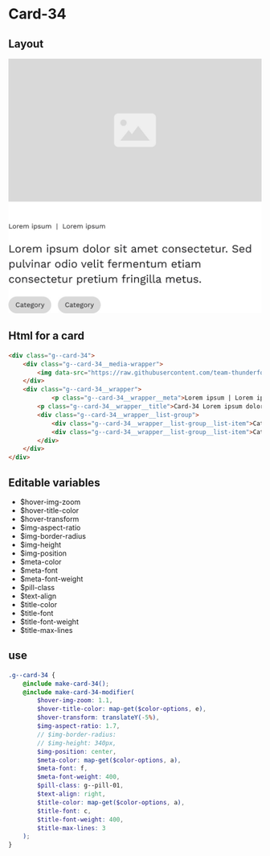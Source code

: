 # Card-34

## Layout

![alt text][card-34]

[card-34]: /src/img/global-components/card/card-34.jpg

## Html for a card

```html
<div class="g--card-34">
    <div class="g--card-34__media-wrapper">
        <img data-src="https://raw.githubusercontent.com/team-thunderfoot/ui/main/src/img/global-components/img-placeholder.jpg" src="/src/img/global-components/placeholder.jpg" alt="alt text" class="g--card-34__media-wrapper__media g--lazy-01" />
    </div>
    <div class="g--card-34__wrapper">
            <p class="g--card-34__wrapper__meta">Lorem ipsum | Lorem ipsum</p>
        <p class="g--card-34__wrapper__title">Card-34 Lorem ipsum dolor sit amet consectetur. Sed pulvinar odio velit fermentum etiam consectetur pretium fringilla metus.</p>
        <div class="g--card-34__wrapper__list-group">
            <div class="g--card-34__wrapper__list-group__list-item">Category</div>
            <div class="g--card-34__wrapper__list-group__list-item">Category</div>
        </div>
    </div>
</div>
```

## Editable variables

- $hover-img-zoom
- $hover-title-color
- $hover-transform
- $img-aspect-ratio
- $img-border-radius
- $img-height
- $img-position
- $meta-color
- $meta-font
- $meta-font-weight
- $pill-class
- $text-align
- $title-color
- $title-font
- $title-font-weight
- $title-max-lines

## use

```scss
.g--card-34 {
    @include make-card-34();
    @include make-card-34-modifier(
        $hover-img-zoom: 1.1,
        $hover-title-color: map-get($color-options, e),
        $hover-transform: translateY(-5%),
        $img-aspect-ratio: 1.7,
        // $img-border-radius: 
        // $img-height: 340px,
        $img-position: center,
        $meta-color: map-get($color-options, a),
        $meta-font: f,
        $meta-font-weight: 400,
        $pill-class: g--pill-01,
        $text-align: right,
        $title-color: map-get($color-options, a),
        $title-font: c,
        $title-font-weight: 400,
        $title-max-lines: 3
    );
}
```
